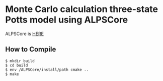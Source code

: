 # Monte Carlo calculation three-state Potts model using ALPSCore
ALPSCore is [HERE](https://alpscore.org)

## How to Compile
```none
$ mkdir build
$ cd build
$ env /ALPSCore/install/path cmake ..
$ make
```

